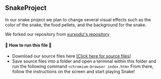 ## SnakeProject ##
In our snake project we plan to change several visual effects such as the color of the snake, the food pellets, and the background for the snake. 
<p>We forked our repository from <a href = "https://github.com/xurxodiz/snake">xurxodiz's repository</a></p>

#### :cherry_blossom: How to run this file :cherry_blossom: #### 
- Download our source files here <a href = "https://github.com/csuf-cpsc-254-05sp19/SnakeProject/tree/master/src">[Click here for source files]</a>
- Save source files into a folder and open a terminal within this folder and run the following command `<chromium-browser index.htm>`
From there, follow the instructions on the screen and start playing Snake!
